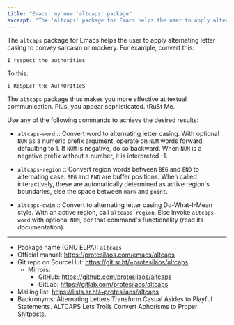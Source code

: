 ```yaml
---
title: "Emacs: my new 'altcaps' package"
excerpt: "The 'altcaps' package for Emacs helps the user to apply alternating letter casing to convey sarcasm or mockery."
---
```


The `altcaps` package for Emacs helps the user to apply alternating
letter casing to convey sarcasm or mockery.  For example, convert this:

```
I respect the authorities
```

To this:

```
i ReSpEcT tHe AuThOrItIeS
```

The `altcaps` package thus makes you more effective at textual
communication.  Plus, you appear sophisticated.  tRuSt Me.

Use any of the following commands to achieve the desired results:

- `altcaps-word` :: Convert word to alternating letter casing.  With
  optional `NUM` as a numeric prefix argument, operate on `NUM` words
  forward, defaulting to 1.  If `NUM` is negative, do so backward.
  When `NUM` is a negative prefix without a number, it is interpreted
  -1.

- `altcaps-region` :: Convert region words between `BEG` and `END` to
  alternating case.  `BEG` and `END` are buffer positions.  When
  called interactively, these are automatically determined as active
  region's boundaries, else the space between `mark` and `point`.

- `altcaps-dwim` :: Convert to alternating letter casing
  Do-What-I-Mean style.  With an active region, call `altcaps-region`.
  Else invoke `altcaps-word` with optional `NUM`, per that command's
  functionality (read its documentation).

* * *

+ Package name (GNU ELPA): `altcaps`
+ Official manual: <https://protesilaos.com/emacs/altcaps>
+ Git repo on SourceHut: <https://git.sr.ht/~protesilaos/altcaps>
  - Mirrors:
    + GitHub: <https://github.com/protesilaos/altcaps>
    + GitLab: <https://gitlab.com/protesilaos/altcaps>
+ Mailing list: <https://lists.sr.ht/~protesilaos/altcaps>
+ Backronyms: Alternating Letters Transform Casual Asides to Playful
  Statements.  ALTCAPS Lets Trolls Convert Aphorisms to Proper
  Shitposts.

